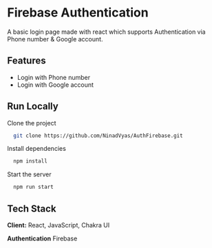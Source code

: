 
# Firebase Authentication

A basic login page made with react which supports Authentication via Phone number & Google account.


## Features

- Login with Phone number
- Login with Google account



## Run Locally

Clone the project

```bash
  git clone https://github.com/NinadVyas/AuthFirebase.git
```

Install dependencies

```bash
  npm install
```

Start the server

```bash
  npm run start
```


## Tech Stack

**Client:** React, JavaScript, Chakra UI

**Authentication** Firebase

